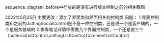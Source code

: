 sequence_diagram_before中存放的是没有进行版本控制之前的相关截图


2022年5月25日
主要更改：添加了界面类和界面相关的控制类 
问题：
    1.界面控制类和之前的JottingSocialControl是不是一种控制类，还是说一个是客户端的，一个是服务器端的
    2.查看笔记详情中需要几个界面控制类，一个还是说三个（materialListControl,JottingListControl,CommentListControl）
